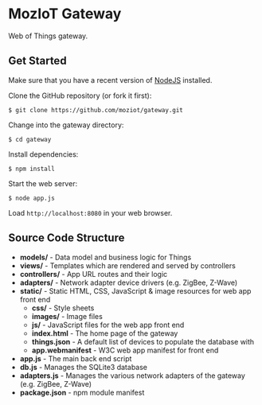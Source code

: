# MozIoT Gateway
Web of Things gateway.

## Get Started
Make sure that you have a recent version of [NodeJS](https://nodejs.org) installed.

Clone the GitHub repository (or fork it first):

```$ git clone https://github.com/moziot/gateway.git```

Change into the gateway directory:

```$ cd gateway```

Install dependencies:

```$ npm install```

 Start the web server:

```$ node app.js```

Load ```http://localhost:8080``` in your web browser.


## Source Code Structure

* **models/** - Data model and business logic for Things
* **views/** - Templates which are rendered and served by controllers
* **controllers/** - App URL routes and their logic
* **adapters/** - Network adapter device drivers (e.g. ZigBee, Z-Wave)
* **static/** - Static HTML, CSS, JavaScript & image resources for web app front end
  * **css/** - Style sheets
  * **images/** - Image files
  * **js/** - JavaScript files for the web app front end
  * **index.html** - The home page of the gateway
  * **things.json** - A default list of devices to populate the database with
  * **app.webmanifest** - W3C web app manifest for front end
* **app.js** - The main back end script
* **db.js** - Manages the SQLite3 database
* **adapters.js** - Manages the various network adapters of the gateway (e.g. ZigBee, Z-Wave)
* **package.json** - npm module manifest
